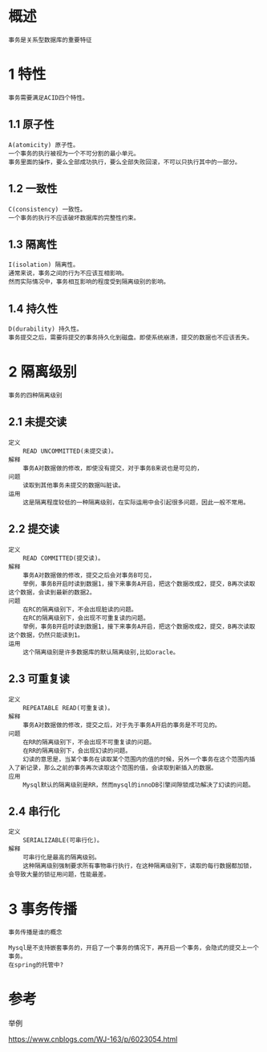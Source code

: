 
# 概述

    事务是关系型数据库的重要特征

# 1 特性

	事务需要满足ACID四个特性。

## 1.1 原子性
	A(atomicity) 原子性。
	一个事务的执行被视为一个不可分割的最小单元。
	事务里面的操作，要么全部成功执行，要么全部失败回滚，不可以只执行其中的一部分。
	
## 1.2 一致性	
	C(consistency) 一致性。
	一个事务的执行不应该破坏数据库的完整性约束。
	
## 1.3 隔离性
	
	I(isolation) 隔离性。
	通常来说，事务之间的行为不应该互相影响。
	然而实际情况中，事务相互影响的程度受到隔离级别的影响。
	
## 1.4 持久性	

	D(durability) 持久性。
	事务提交之后，需要将提交的事务持久化到磁盘。即使系统崩溃，提交的数据也不应该丢失。

# 2 隔离级别

	事务的四种隔离级别

## 2.1 未提交读
	定义
	    READ UNCOMMITTED(未提交读)。
	解释
	    事务A对数据做的修改，即使没有提交，对于事务B来说也是可见的，
	问题
	    读取到其他事务未提交的数据叫脏读。
	运用
	    这是隔离程度较低的一种隔离级别，在实际运用中会引起很多问题，因此一般不常用。

## 2.2 提交读
	定义
	    READ COMMITTED(提交读)。
	解释
	    事务A对数据做的修改，提交之后会对事务B可见，
	    举例，事务B开启时读到数据1，接下来事务A开启，把这个数据改成2，提交，B再次读取这个数据，会读到最新的数据2。
	问题
        在RC的隔离级别下，不会出现脏读的问题。
        在RC的隔离级别下，会出现不可重复读的问题。
	    举例，事务B开启时读到数据1，接下来事务A开启，把这个数据改成2，提交，B再次读取这个数据，仍然只能读到1。
	运用
        这个隔离级别是许多数据库的默认隔离级别,比如oracle。
        
## 2.3 可重复读
	
	定义
	    REPEATABLE READ(可重复读)。
	解释
	    事务A对数据做的修改，提交之后，对于先于事务A开启的事务是不可见的。
	问题
	    在RR的隔离级别下，不会出现不可重复读的问题。
	    在RR的隔离级别下，会出现幻读的问题。
        幻读的意思是，当某个事务在读取某个范围内的值的时候，另外一个事务在这个范围内插入了新记录，那么之前的事务再次读取这个范围的值，会读取到新插入的数据。     	
	应用
	    Mysql默认的隔离级别是RR，然而mysql的innoDB引擎间隙锁成功解决了幻读的问题。


## 2.4 串行化
	
	定义
	    SERIALIZABLE(可串行化)。
	解释
	    可串行化是最高的隔离级别。
	    这种隔离级别强制要求所有事物串行执行，在这种隔离级别下，读取的每行数据都加锁，会导致大量的锁征用问题，性能最差。
    


# 3 事务传播

    事务传播是谁的概念

	Mysql是不支持嵌套事务的，开启了一个事务的情况下，再开启一个事务，会隐式的提交上一个事务。
	在spring的托管中?



# 参考

举例

https://www.cnblogs.com/WJ-163/p/6023054.html

